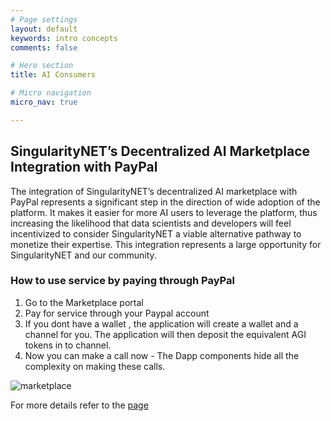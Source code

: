 ```yaml
---
# Page settings
layout: default
keywords: intro concepts
comments: false

# Hero section
title: AI Consumers

# Micro navigation
micro_nav: true

---
```


## SingularityNET’s Decentralized AI Marketplace Integration with PayPal

The integration of SingularityNET’s decentralized AI marketplace with PayPal represents a significant step in the direction of wide adoption of the platform. It makes it easier for more AI users to leverage the platform, thus increasing the likelihood that data scientists and developers will feel incentivized to consider SingularityNET a viable alternative pathway to monetize their expertise. This integration represents a large opportunity for SingularityNET and our community.



### How to use service by paying through PayPal

1.	Go to the Marketplace portal
2.	Pay for service through your Paypal account    
3.	If you dont have a wallet , the application will create a wallet and a channel for you.
    The application will then deposit the equivalent AGI tokens in to channel.
4.	Now you can make a call now - The Dapp components hide all the complexity on making these calls.

![marketplace](/assets/img/dapp/marketplaceimage.gif)

For more details refer to the [page](/docs/ai-consumers/marketplace-service_invocation)
   
